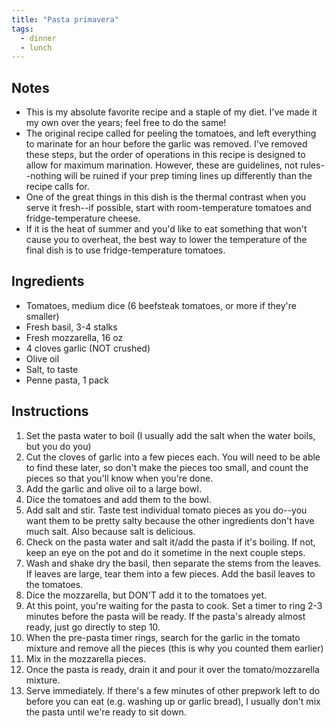 ```yaml
---
title: "Pasta primavera"
tags:
  - dinner
  - lunch
---
```


## Notes

- This is my absolute favorite recipe and a staple of my diet. I've made it my own over the years; feel free to do the same!
- The original recipe called for peeling the tomatoes, and left everything to marinate for an hour before the garlic was removed. I've removed these steps, but the order of operations in this recipe is designed to allow for maximum marination. However, these are guidelines, not rules--nothing will be ruined if your prep timing lines up differently than the recipe calls for.
- One of the great things in this dish is the thermal contrast when you serve it fresh--if possible, start with room-temperature tomatoes and fridge-temperature cheese.
- If it is the heat of summer and you'd like to eat something that won't cause you to overheat, the best way to lower the temperature of the final dish is to use fridge-temperature tomatoes.

## Ingredients

- Tomatoes, medium dice (6 beefsteak tomatoes, or more if they're smaller)
- Fresh basil, 3-4 stalks
- Fresh mozzarella, 16 oz
- 4 cloves garlic (NOT crushed)
- Olive oil
- Salt, to taste
- Penne pasta, 1 pack

## Instructions

1. Set the pasta water to boil (I usually add the salt when the water boils, but you do you)
2. Cut the cloves of garlic into a few pieces each. You will need to be able to find these later, so don't make the pieces too small, and count the pieces so that you'll know when you're done.
3. Add the garlic and olive oil to a large bowl.
4. Dice the tomatoes and add them to the bowl.
5. Add salt and stir. Taste test individual tomato pieces as you do--you want them to be pretty salty because the other ingredients don't have much salt. Also because salt is delicious.
6. Check on the pasta water and salt it/add the pasta if it's boiling. If not, keep an eye on the pot and do it sometime in the next couple steps.
7. Wash and shake dry the basil, then separate the stems from the leaves. If leaves are large, tear them into a few pieces. Add the basil leaves to the tomatoes.
8. Dice the mozzarella, but DON'T add it to the tomatoes yet.
9. At this point, you're waiting for the pasta to cook. Set a timer to ring 2-3 minutes before the pasta will be ready. If the pasta's already almost ready, just go directly to step 10.
10. When the pre-pasta timer rings, search for the garlic in the tomato mixture and remove all the pieces (this is why you counted them earlier)
11. Mix in the mozzarella pieces.
12. Once the pasta is ready, drain it and pour it over the tomato/mozzarella mixture.
13. Serve immediately. If there's a few minutes of other prepwork left to do before you can eat (e.g. washing up or garlic bread), I usually don't mix the pasta until we're ready to sit down.
